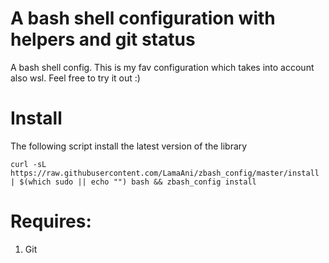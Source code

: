 # A bash shell configuration with helpers and git status

A bash shell config. This is my fav configuration which takes into account also wsl.
Feel free to try it out :)

# Install

The following script install the latest version of the library

```shell
curl -sL https://raw.githubusercontent.com/LamaAni/zbash_config/master/install | $(which sudo || echo "") bash && zbash_config install
```

# Requires:

1. Git
